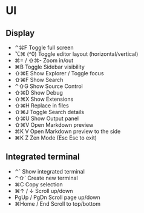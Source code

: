 # UI

## Display

- ⌃⌘F Toggle full screen
- ⌥⌘ (^0) Toggle editor layout (horizontal/vertical)
- ⌘= / ⇧⌘- Zoom in/out
- ⌘B Toggle Sidebar visibility
- ⇧⌘E Show Explorer / Toggle focus
- ⇧⌘F Show Search
- ⌃⇧G Show Source Control
- ⇧⌘D Show Debug
- ⇧⌘X Show Extensions
- ⇧⌘H Replace in files
- ⇧⌘J Toggle Search details
- ⇧⌘U Show Output panel
- ⇧⌘V Open Markdown preview
- ⌘K V Open Markdown preview to the side
- ⌘K Z Zen Mode (Esc Esc to exit)

## Integrated terminal

- ⌃` Show integrated terminal
- ⌃⇧` Create new terminal
- ⌘C Copy selection
- ⌘↑ / ↓ Scroll up/down
- PgUp / PgDn Scroll page up/down
- ⌘Home / End Scroll to top/bottom
